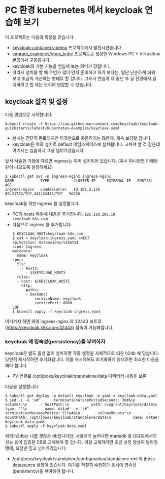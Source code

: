 # PC 환경 kubernetes 에서 keycloak 연습해 보기

이 프로젝트는 다음의 특징을 갖습니다.
- [keycloak-containers-demo](https://github.com/anabaral/vagrant_examples/tree/master/vbox_kube) 프로젝트에서 발전시켰습니다
- [vagrant_examples/vbox_kube](https://github.com/anabaral/keycloak-containers-demo) 프로젝트로 생성한 
  Windows PC + Virtualbox 환경에서 구동됩니다.
- keycloak의 기본 기능을 연습해 보는 의미가 강합니다.
- 따라서 설치를 할 때 무언가 많이 먼저 준비하고 하기 보다는, 일단 단순하게 띄워 보고 조금씩 개선하는 형태로 할 겁니다.
  그래서 연습이 다 끝난 후 실 환경에서 설치하려고 할 때는 오히려 번잡할 수 있습니다.

## keycloak 설치 및 설정

다음 명령으로 시작합니다:
<pre><code>kubectl create -f https://raw.githubusercontent.com/keycloak/keycloak-quickstarts/latest/kubernetes-examples/keycloak.yaml</code></pre>

- 설치는 간단히 완료되지만 이것만으로 충분하지는 않은데, 계속 보강할 겁니다.
- keycloak은 위의 설치로 default 네임스페이스에 설치됩니다. 고쳐야 할 것 같은데 여기서는 실습이니 그냥 넘어가겠습니다.

앞서 서술한 가정에 따르면 ingress는 이미 설치되어 있습니다. (혹시 아니라면 아래와 같이 나오도록 설정하세요)
<pre><code>$ kubectl get svc -n ingress-nginx ingress-nginx
NAME            TYPE           CLUSTER-IP     EXTERNAL-IP   PORT(S)                      AGE
ingress-nginx   LoadBalancer   10.101.2.126   <pending>     80:31782/TCP,443:32443/TCP   5d23h</code></pre>

keycloak을 위한 ingress 를 설정합시다.
- PC의 hosts 파일에 내용을 추가합니다.
  <code>192.128.205.10      keycloak.k8s.com </code>
- 다음으로 ingress 를 추가합니다.
  <pre><code>$ KEYCLOAK_HOST=keycloak.k8s.com
  $ cat &gt; keycloak-ingress.yaml &lt;&lt;EOF
  apiVersion: extensions/v1beta1
  kind: Ingress
  metadata:
    name: keycloak
  spec:
    tls:
      - hosts:
        - ${KEYCLOAK_HOST}
    rules:
    - host: ${KEYCLOAK_HOST}
      http:
        paths:
        - backend:
            serviceName: keycloak
            servicePort: 8080
  EOF
  $ kubectl apply -f keycloak-ingress.yaml
  </code></pre>
  
여기까지 하면 위의 ingress-nginx 의 32443 포트로 (https://keycloak.k8s.com:32443) 접속이 가능해집니다. 

### keycloak 에 영속성(persistency)을 부여하자

keycloak은 별도 옵션 없이 설치하면 각종 설정을 자체적으로 띄운 h2db 에 담습니다. 당연히 재시작하면 초기화됩니다.
이를 재시작해도 초기화하지 않으려면 최소한 다음을 해야 합니다.
- PV 연결로 /opt/jboss/keycloak/standalone/data 디렉터리 내용을 보존

다음을 실행합니다.
<pre><code>$ kubectl get deploy -n default keycloak -o yaml &gt; keycloak-data.yaml
$ sed -i -e 's#^      terminationGracePeriodSeconds: 30#&\n      volumes:\n      - hostPath:\n          path: /vagrant/keycloak/data\n          type: ""\n        name: data#' -e 's#^        terminationMessagePolicy: File#&\n        volumeMounts:\n        - mountPath: /opt/jboss/keycloak/standalone/data\n          name: data#' keycloak-data.yaml
$ kubectl apply -f keycloak-data.yaml
</code></pre>

위의 h2db는 나름 괜찮은 db입니다만, 사용자가 늘어나면 mariadb 등 대규모에서의 성능 등이 입증된 DB로 교체해야 할 겁니다.
이걸 교체하려면 조금 설정 양상이 달라질텐데, 요점만 짚고 넘어가겠습니다:
- /opt/jboss/keycloak/standalone/configuration/standalone.xml 에 jboss datasource 설정이 있습니다. 
  여기를 적절히 수정함과 동시에 영속성(persistency)을 부여해야 합니다.







  
